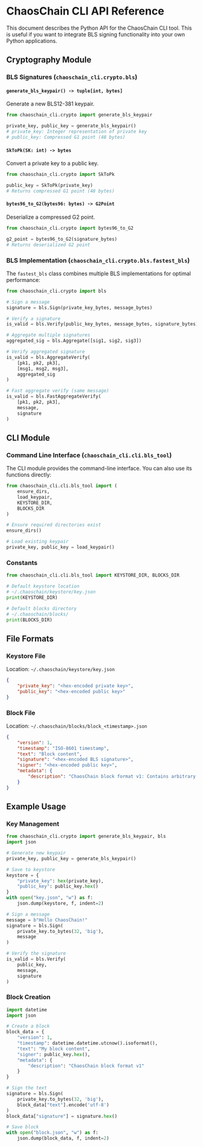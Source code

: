 # ChaosChain CLI API Reference

This document describes the Python API for the ChaosChain CLI tool. This is useful if you want to integrate BLS signing functionality into your own Python applications.

## Cryptography Module

### BLS Signatures (`chaoschain_cli.crypto.bls`)

#### `generate_bls_keypair() -> tuple[int, bytes]`
Generate a new BLS12-381 keypair.

```python
from chaoschain_cli.crypto import generate_bls_keypair

private_key, public_key = generate_bls_keypair()
# private_key: Integer representation of private key
# public_key: Compressed G1 point (48 bytes)
```

#### `SkToPk(SK: int) -> bytes`
Convert a private key to a public key.

```python
from chaoschain_cli.crypto import SkToPk

public_key = SkToPk(private_key)
# Returns compressed G1 point (48 bytes)
```

#### `bytes96_to_G2(bytes96: bytes) -> G2Point`
Deserialize a compressed G2 point.

```python
from chaoschain_cli.crypto import bytes96_to_G2

g2_point = bytes96_to_G2(signature_bytes)
# Returns deserialized G2 point
```

### BLS Implementation (`chaoschain_cli.crypto.bls.fastest_bls`)

The `fastest_bls` class combines multiple BLS implementations for optimal performance:

```python
from chaoschain_cli.crypto import bls

# Sign a message
signature = bls.Sign(private_key_bytes, message_bytes)

# Verify a signature
is_valid = bls.Verify(public_key_bytes, message_bytes, signature_bytes)

# Aggregate multiple signatures
aggregated_sig = bls.Aggregate([sig1, sig2, sig3])

# Verify aggregated signature
is_valid = bls.AggregateVerify(
    [pk1, pk2, pk3],
    [msg1, msg2, msg3],
    aggregated_sig
)

# Fast aggregate verify (same message)
is_valid = bls.FastAggregateVerify(
    [pk1, pk2, pk3],
    message,
    signature
)
```

## CLI Module

### Command Line Interface (`chaoschain_cli.cli.bls_tool`)

The CLI module provides the command-line interface. You can also use its functions directly:

```python
from chaoschain_cli.cli.bls_tool import (
    ensure_dirs,
    load_keypair,
    KEYSTORE_DIR,
    BLOCKS_DIR
)

# Ensure required directories exist
ensure_dirs()

# Load existing keypair
private_key, public_key = load_keypair()
```

### Constants

```python
from chaoschain_cli.cli.bls_tool import KEYSTORE_DIR, BLOCKS_DIR

# Default keystore location
# ~/.chaoschain/keystore/key.json
print(KEYSTORE_DIR)

# Default blocks directory
# ~/.chaoschain/blocks/
print(BLOCKS_DIR)
```

## File Formats

### Keystore File
Location: `~/.chaoschain/keystore/key.json`
```json
{
    "private_key": "<hex-encoded private key>",
    "public_key": "<hex-encoded public key>"
}
```

### Block File
Location: `~/.chaoschain/blocks/block_<timestamp>.json`
```json
{
    "version": 1,
    "timestamp": "ISO-8601 timestamp",
    "text": "Block content",
    "signature": "<hex-encoded BLS signature>",
    "signer": "<hex-encoded public key>",
    "metadata": {
        "description": "ChaosChain block format v1: Contains arbitrary text signed by a BLS key"
    }
}
```

## Example Usage

### Key Management
```python
from chaoschain_cli.crypto import generate_bls_keypair, bls
import json

# Generate new keypair
private_key, public_key = generate_bls_keypair()

# Save to keystore
keystore = {
    "private_key": hex(private_key),
    "public_key": public_key.hex()
}
with open("key.json", "w") as f:
    json.dump(keystore, f, indent=2)

# Sign a message
message = b"Hello ChaosChain!"
signature = bls.Sign(
    private_key.to_bytes(32, 'big'),
    message
)

# Verify the signature
is_valid = bls.Verify(
    public_key,
    message,
    signature
)
```

### Block Creation
```python
import datetime
import json

# Create a block
block_data = {
    "version": 1,
    "timestamp": datetime.datetime.utcnow().isoformat(),
    "text": "My block content",
    "signer": public_key.hex(),
    "metadata": {
        "description": "ChaosChain block format v1"
    }
}

# Sign the text
signature = bls.Sign(
    private_key.to_bytes(32, 'big'),
    block_data["text"].encode('utf-8')
)
block_data["signature"] = signature.hex()

# Save block
with open("block.json", "w") as f:
    json.dump(block_data, f, indent=2)
``` 
